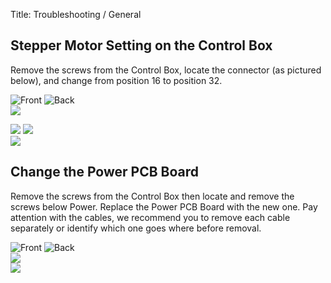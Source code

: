 Title: Troubleshooting / General

Stepper Motor Setting on the Control Box
--------------------------------------------
Remove the screws from the Control Box, locate the connector (as pictured below), and change from position 16 to
position 32.

![Front](img/troubleshooting-002.jpg) ![Back](img/troubleshooting-005.jpg)  
![](img/troubleshooting-008.jpg)

![](img/troubleshooting-011.jpg) ![](img/troubleshooting-014.jpg)  
![](img/troubleshooting-017.jpg)

Change the Power PCB Board
--------------------------------
Remove the screws from the Control Box then locate and remove the screws below Power. Replace the Power PCB
Board with the new one. Pay attention with the cables, we recommend you to remove each cable separately or identify
which one goes where before removal.

![Front](img/troubleshooting-002.jpg) ![Back](img/troubleshooting-005.jpg)  
![](img/troubleshooting-026.jpg)  
![](img/troubleshooting-029.jpg)
